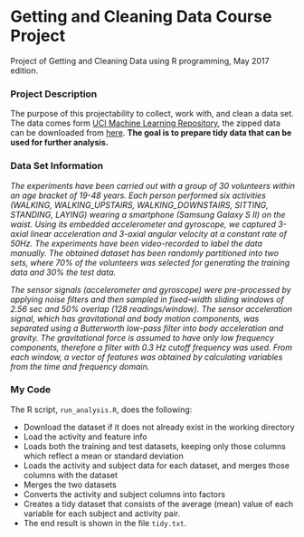 # Getting and Cleaning Data Course Project
Project of Getting and Cleaning Data using R programming, May 2017 edition.


### Project Description
The purpose of this projectability to collect, work with, and clean a data set. The data comes form [UCI Machine Learning Repository](http://archive.ics.uci.edu/ml/), the zipped data can be downloaded from [here](https://d396qusza40orc.cloudfront.net/getdata%2Fprojectfiles%2FUCI%20HAR%20Dataset.zip).
**The goal is to prepare tidy data that can be used for further analysis.**

### Data Set Information

_The experiments have been carried out with a group of 30 volunteers within an age bracket of 19-48 years. Each person performed six activities (WALKING, WALKING_UPSTAIRS, WALKING_DOWNSTAIRS, SITTING, STANDING, LAYING) wearing a smartphone (Samsung Galaxy S II) on the waist. Using its embedded accelerometer and gyroscope, we captured 3-axial linear acceleration and 3-axial angular velocity at a constant rate of 50Hz. The experiments have been video-recorded to label the data manually. The obtained dataset has been randomly partitioned into two sets, where 70% of the volunteers was selected for generating the training data and 30% the test data._ 

_The sensor signals (accelerometer and gyroscope) were pre-processed by applying noise filters and then sampled in fixed-width sliding windows of 2.56 sec and 50% overlap (128 readings/window). The sensor acceleration signal, which has gravitational and body motion components, was separated using a Butterworth low-pass filter into body acceleration and gravity. The gravitational force is assumed to have only low frequency components, therefore a filter with 0.3 Hz cutoff frequency was used. From each window, a vector of features was obtained by calculating variables from the time and frequency domain._

### My Code
The R script, `run_analysis.R`, does the following:

* Download the dataset if it does not already exist in the working directory
* Load the activity and feature info
* Loads both the training and test datasets, keeping only those columns which reflect a mean or standard deviation
* Loads the activity and subject data for each dataset, and merges those columns with the dataset
* Merges the two datasets
* Converts the activity and subject columns into factors
* Creates a tidy dataset that consists of the average (mean) value of each variable for each subject and activity pair.
* The end result is shown in the file `tidy.txt`.